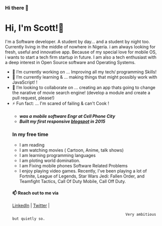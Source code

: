 ### Hi there 👋



<h1>Hi, I'm Scott!👋 </h1> 
 
 <p>I'm a Software developer. A student by day... and a student by night too. Currently living in the middle of nowhere in Nigeria. i am  always looking for fresh, useful and innovative app. Because of my special love for mobile OS, i wants to start a tech firm startup in future. I am  also a tech enthusiast with a deep interest in Open Source software and Operating Systems. </p>

<ul>
  <li>🔭 I’m currently working on ... Improving all my tech/ programming Skills!  </li>
  <li>🌱 I’m currently learning &  ...   making things that might possibly work with JavaScript! ! </li>
  <li> 👯 I’m looking to collaborate on ... creating an app thats going to change the narative of  movie search engine! (develop a module and create a pull request, please!)
   <li> ⚡ Fun fact: ...   I'm scared of failing & can't  Cook
    ! </li>

<h5 Previously... </h5>
<ul>
  <li> was  a mobile software Engr at Cell Phone City </li>
  <li> Built my first responsive  <a href="https://gidifix.blogspot.com/ rel="nofollow">blogspot</a>  in 2015   </li>
</ul>
  <h3> In my free time</h3>
<ul>
    <li> I am reading</li>
    <li>I am watching movies ( Cartoon, Anime, talk shows) </li>
    <li >I am learning programming languages </li>
    <li>I am ploting world domination.</li>
    <li> I am Fixing mobile phones Software Related Problems </li>
    <li>I enjoy playing video games. Recently, I've been playing a lot of Fortnite, League of Legends, Star Wars Jedi: Fallen Order, and Teamfight Tactics, Call Of Duty Mobile, Call Off Duty.</li>
</ul>
  <h4>📫 Reach out to me via </h4>
 <a href="https://https://www.linkedin.com/in/scott-omoviro-687a1773/ rel="nofollow">LinkedIn</a>
   |
 <a href="https://twitter.com/lightcode4 rel="nofollow">Twitter</a>
   |
  
                                                        Very ambitious but quietly so.

